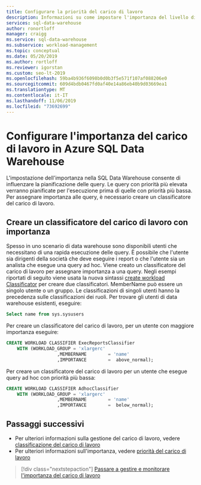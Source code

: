 ```yaml
---
title: Configurare la priorità del carico di lavoro
description: Informazioni su come impostare l'importanza del livello di richiesta.
services: sql-data-warehouse
author: ronortloff
manager: craigg
ms.service: sql-data-warehouse
ms.subservice: workload-management
ms.topic: conceptual
ms.date: 05/20/2019
ms.author: rortloff
ms.reviewer: igorstan
ms.custom: seo-lt-2019
ms.openlocfilehash: 59ba4b936f6098b0d0b3f5e571f107af088206e0
ms.sourcegitcommit: 609d4bdb0467fd0af40e14a86eb40b9d03669ea1
ms.translationtype: MT
ms.contentlocale: it-IT
ms.lasthandoff: 11/06/2019
ms.locfileid: "73692699"
---
```

# <a name="configure-workload-importance-in-azure-sql-data-warehouse"></a>Configurare l'importanza del carico di lavoro in Azure SQL Data Warehouse

L'impostazione dell'importanza nella SQL Data Warehouse consente di influenzare la pianificazione delle query. Le query con priorità più elevata verranno pianificate per l'esecuzione prima di quelle con priorità più bassa. Per assegnare importanza alle query, è necessario creare un classificatore del carico di lavoro.

## <a name="create-a-workload-classifier-with-importance"></a>Creare un classificatore del carico di lavoro con importanza

Spesso in uno scenario di data warehouse sono disponibili utenti che necessitano di una rapida esecuzione delle query.  È possibile che l'utente sia dirigenti della società che deve eseguire i report o che l'utente sia un analista che esegue una query ad hoc. Viene creato un classificatore del carico di lavoro per assegnare importanza a una query.  Negli esempi riportati di seguito viene usata la nuova sintassi [create workload Classificator](/sql/t-sql/statements/create-workload-classifier-transact-sql?view=azure-sqldw-latest) per creare due classificatori.  MemberName può essere un singolo utente o un gruppo. Le classificazioni di singoli utenti hanno la precedenza sulle classificazioni dei ruoli. Per trovare gli utenti di data warehouse esistenti, eseguire:

```sql
Select name from sys.sysusers
```

Per creare un classificatore del carico di lavoro, per un utente con maggiore importanza eseguire:

```sql
CREATE WORKLOAD CLASSIFIER ExecReportsClassifier  
    WITH (WORKLOAD_GROUP = 'xlargerc'
                   ,MEMBERNAME        = 'name'  
                   ,IMPORTANCE        =  above_normal);  

```

Per creare un classificatore del carico di lavoro per un utente che esegue query ad hoc con priorità più bassa:  

```sql
CREATE WORKLOAD CLASSIFIER AdhocClassifier  
    WITH (WORKLOAD_GROUP = 'xlargerc'
                   ,MEMBERNAME        = 'name'  
                   ,IMPORTANCE        =  below_normal);  
```

## <a name="next-steps"></a>Passaggi successivi
- Per ulteriori informazioni sulla gestione del carico di lavoro, vedere [classificazione del carico di lavoro](sql-data-warehouse-workload-classification.md)
- Per ulteriori informazioni sull'importanza, vedere [priorità del carico di lavoro](sql-data-warehouse-workload-importance.md)

> [!div class="nextstepaction"]
> [Passare a gestire e monitorare l'importanza del carico di lavoro](sql-data-warehouse-how-to-manage-and-monitor-workload-importance.md)
